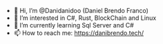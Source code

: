 - 👋 Hi, I’m @Danidanidoo (Daniel Brendo Franco)
- 👀 I’m interested in C#, Rust, BlockChain and Linux
- 🌱 I’m currently learning Sql Server and C#
- 📫 How to reach me: https://danibrendo.tech/
<!--- - 💞️ I’m looking to collaborate on ... --->

<!---
Danidanidoo/Danidanidoo is a ✨ special ✨ repository because its `README.md` (this file) appears on your GitHub profile.
You can click the Preview link to take a look at your changes.
--->
